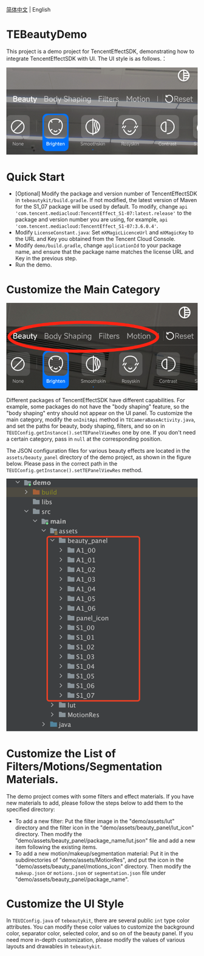 [简体中文](https://github.com/Tencent-RTC/TencentEffect_Android/blob/main/TEBeautyDemo/README_zh_CN.md)  |  English

# TEBeautyDemo

This project is a demo project for TencentEffectSDK, demonstrating how to integrate TencentEffectSDK with UI. The UI style is as follows.：

![20240422-174738@2x](./doc/20240423-112354@2x.png)



# Quick Start

- [Optional] Modify the package and version number of TencentEffectSDK in `tebeautykit/build.gradle`. If not modified, the latest version of Maven for the S1_07 package will be used by default. To modify, change `api 'com.tencent.mediacloud:TencentEffect_S1-07:latest.release'` to the package and version number you are using, for example, `api 'com.tencent.mediacloud:TencentEffect_S1-07:3.6.0.4'`.
- Modify `LicenseConstant.java`: Set `mXMagicLicenceUrl` and `mXMagicKey` to the URL and Key you obtained from the Tencent Cloud Console.
- Modify `demo/build.gradle`, change `applicationId` to your package name, and ensure that the package name matches the license URL and Key in the previous step.
- Run the demo.

# Customize the Main Category

![](./doc/20240423-112455@2x.png)

Different packages of TencentEffectSDK have different capabilities. For example, some packages do not have the "body shaping" feature, so the "body shaping" entry should not appear on the UI panel. To customize the main category, modify the `onInitApi` method in `TECameraBaseActivity.java`, and set the paths for beauty, body shaping, filters, and so on in `TEUIConfig.getInstance().setTEPanelViewRes` one by one. If you don't need a certain category, pass in `null` at the corresponding position.

The JSON configuration files for various beauty effects are located in the `assets/beauty_panel` directory of the demo project, as shown in the figure below. Please pass in the correct path in the `TEUIConfig.getInstance().setTEPanelViewRes` method. 

![cb2fccb9-16f8-45dd-8254-27eb8acf2a38](./doc/cb2fccb9-16f8-45dd-8254-27eb8acf2a38.png)

# Customize the List of Filters/Motions/Segmentation Materials.

The demo project comes with some filters and effect materials. If you have new materials to add, please follow the steps below to add them to the specified directory:

- To add a new filter: Put the filter image in the "demo/assets/lut" directory and the filter icon in the "demo/assets/beauty_panel/lut_icon" directory. Then modify the "demo/assets/beauty_panel/package_name/lut.json" file and add a new item following the existing items.
- To add a new motion/makeup/segmentation material: Put it in the subdirectories of "demo/assets/MotionRes", and put the icon in the "demo/assets/beauty_panel/motions_icon" directory. Then modify the `makeup.json` or `motions.json` or `segmentation.json` file under "demo/assets/beauty_panel/package_name".

# Customize the UI Style

In `TEUIConfig.java` of `tebeautykit`, there are several public `int` type color attributes. You can modify these color values to customize the background color, separator color, selected color, and so on of the beauty panel. If you need more in-depth customization, please modify the values of various layouts and drawables in `tebeautykit`.